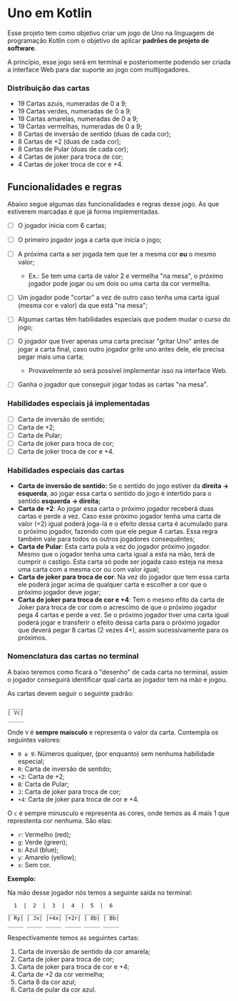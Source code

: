 # Uno em Kotlin

Esse projeto tem como objetivo criar um jogo de Uno na linguagem de programação Kotlin
com o objetivo de aplicar **padrões de projeto de software**.

A princípio, esse jogo será em terminal e posteriomente podendo ser criada a interface Web
para dar suporte ao jogo com multijogadores.

### Distribuição das cartas

- 19 Cartas azuis, numeradas de 0 a 9;
- 19 Cartas verdes, numeradas de 0 a 9;
- 19 Cartas amarelas, numeradas de 0 a 9;
- 19 Cartas vermelhas, numeradas de 0 a 9;
- 8 Cartas de inversão de sentido (duas de cada cor);
- 8 Cartas de +2 (duas de cada cor);
- 8 Cartas de Pular (duas de cada cor);
- 4 Cartas de joker para troca de cor;
- 4 Cartas de joker troca de cor e +4.

## Funcionalidades e regras
Abaixo segue algumas das funcionalidades e regras desse jogo. As que estiverem marcadas é que já forma implementadas.

- [ ] O jogador inicia com 6 cartas;
- [ ] O primeiro jogador joga a carta que inicia o jogo;
- [ ] A próxima carta a ser jogada tem que ter a mesma cor **ou** o mesmo valor;
  
  - Ex.: Se tem uma carta de valor 2 e vermelha "na mesa", o próximo jogador pode jogar ou um dois ou uma carta da cor vermelha.
- [ ] Um jogador pode "cortar" a vez de outro caso tenha uma carta igual (mesma cor e valor) da que está "na mesa";
- [ ] Algumas cartas têm habilidades especiais que podem mudar o curso do jogo;
- [ ] O jogador que tiver apenas uma carta precisar "gritar Uno" antes de jogar a carta final, caso outro jogador grite uno antes dele, ele precisa pegar mais uma carta;

  - Provavelmente só será possível implementar isso na interface Web.
- [ ] Ganha o jogador que conseguir jogar todas as cartas "na mesa".

### Habilidades especiais já implementadas

- [ ] Carta de inversão de sentido;
- [ ] Carta de +2;
- [ ] Carta de Pular;
- [ ] Carta de joker para troca de cor;
- [ ] Carta de joker troca de cor e +4.

### Habilidades especiais das cartas

- **Carta de inversão de sentido:** Se o sentido do jogo estiver da **direita -> esquerda**,
ao jogar essa carta o sentido do jogo é intertido para o sentido **esquerda -> direita**;
- **Carta de +2**: Ao jogar essa carta o próximo jogador receberá duas cartas e perde a vez.
Caso esse próximo jogador tenha uma carta de valor (+2) igual poderá joga-lá e o efeito dessa carta é acumulado para o próximo jogador,
fazendo com que ele pegue 4 cartas. Essa regra também vale para todos os outros jogadores consequêntes;
- **Carta de Pular**: Esta carta pula a vez do jogador próximo jogador. Mesmo que o jogador tenha uma carta igual a esta na mão,
terá de cumprir o castigo. Esta carta só pode ser jogada caso esteja na mesa uma carta com a mesma cor ou com valor igual;
- **Carta de joker para troca de cor**: Na vez do jogador que tem essa carta ele poderá jogar acima de qualquer carta
e escolher a cor que o próximo jogador deve jogar;
- **Carta de joker para troca de cor e +4**: Tem o mesmo efito da carta de Joker para troca de cor com o acrescimo de que
o próximo jogador pega 4 cartas e perde a vez. Se o próximo jogador tiver uma carta igual poderá jogar e transferir o
efeito dessa carta para o próximo jogador que deverá pegar 8 cartas (2 vezes 4+), assim sucessivamente para os próximos.

### Nomenclatura das cartas no terminal

A baixo teremos como ficará o "desenho" de cada carta no terminal, assim o jogador conseguirá identificar qual carta ao 
jogador tem na mão e jogou.

As cartas devem seguir o seguinte padrão:
```
_____
| Vc|
_____
```
Onde `V` é **sempre maísculo** e representa o valor da carta. Contempla os seguintes valores:

- `0 a 9`: Números qualquer, (por enquanto) sem nenhuma habilidade especial;
- `R`: Carta de inversão de sentido;
- `+2`: Carta de +2;
- `B`: Carta de Pular;
- `J`: Carta de joker para troca de cor;
- `+4`: Carta de joker para troca de cor e +4.

O `c` é sempre minusculo e representa as cores, onde temos as 4 mais 1 que represtenta cor nenhuma. São elas:

- `r`: Vermelho (red);
- `g`: Verde (green);
- `b`: Azul (blue);
- `y`: Amarelo (yellow);
- `x`: Sem cor.

**Exemplo:**

Na mão desse jogador nós temos a seguinte saída no terminal:
```
  1  |  2  |  3  |  4  |  5  |  6  
_____ _____ _____ _____ _____ _____
| Ry| | Jx| |+4x| |+2r| | 8b| | Bb|
_____ _____ _____ _____ _____ _____
```
Respectivamente temos as seguintes cartas:

1. Carta de inversão de sentido da cor amarela;
2. Carta de joker para troca de cor;
3. Carta de joker para troca de cor e +4;
4. Carta de +2 da cor vermelha;
5. Carta 8 da cor azul;
6. Carta de pular da cor azul.